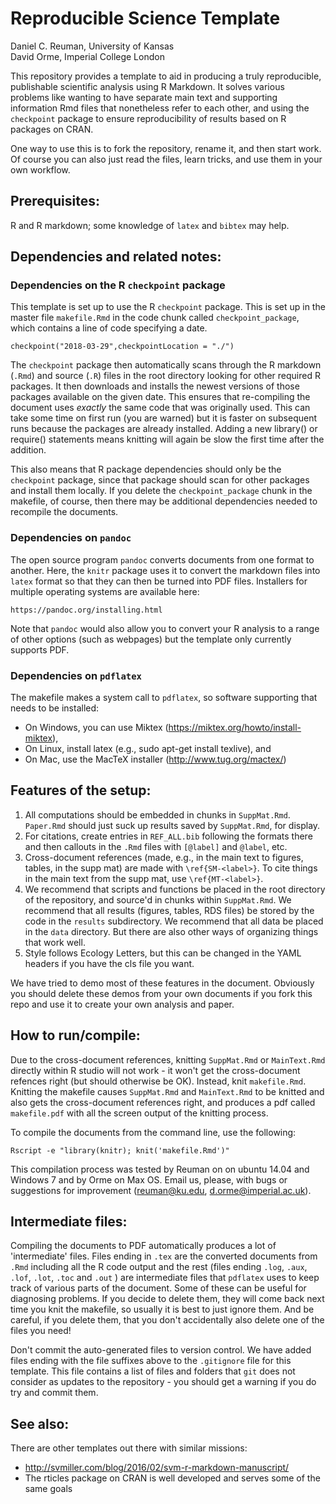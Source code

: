 # Reproducible Science Template

Daniel C. Reuman, University of Kansas  
David Orme, Imperial College London


This repository provides a template to aid in producing a truly reproducible, publishable scientific analysis using R Markdown. It solves various problems like wanting to have separate main text and supporting information Rmd files that nonetheless refer to each other, and using the `checkpoint` package to ensure reproducibility of results based on R packages on CRAN.

One way to use this is to fork the repository, rename it, and then start work. Of course you can also just read the files, learn tricks, and use them in your own workflow.

## Prerequisites:

R and R markdown; some knowledge of `latex` and `bibtex` may help. 

## Dependencies and related notes:


### Dependencies on the R `checkpoint` package

This template is set up to use the R `checkpoint` package. This is set up in the master file `makefile.Rmd` in the code chunk called `checkpoint_package`, which contains a line of code specifying a date.

    checkpoint("2018-03-29",checkpointLocation = "./")

The `checkpoint` package then automatically scans through the R markdown (`.Rmd`) and source (`.R`) files in the root directory looking for other required R packages. It then downloads and installs the newest versions of those packages available on the given date. This ensures that re-compiling the document uses _exactly_ the same code that was originally used. This can take some time on first run (you are warned) but it is faster on subsequent runs because the packages are already installed. Adding a new library() or require() statements means knitting will again be slow the first time after the addition.

This also means that R package dependencies should only be the `checkpoint` package, since that package should scan for other packages and install them locally. If you delete the `checkpoint_package` chunk in the makefile, of course, then there may be additional dependencies needed to recompile the documents.

### Dependencies on `pandoc`

The open source program `pandoc` converts documents from one format to another. Here, the `knitr` package uses it to convert the markdown files into `latex` format so that they can then be turned into PDF files. Installers for multiple operating systems are available here:

    https://pandoc.org/installing.html

Note that `pandoc` would also allow you to convert your R analysis to a range of other options (such as webpages) but the template only currently supports  PDF. 


### Dependencies on `pdflatex`

The makefile makes a system call to `pdflatex`, so software supporting that needs to be installed:

  * On Windows, you can use Miktex (https://miktex.org/howto/install-miktex), 
  * On Linux, install latex (e.g., sudo apt-get install texlive), and
  * On Mac, use the MacTeX installer (http://www.tug.org/mactex/)

## Features of the setup:

  1. All computations should be embedded in chunks in `SuppMat.Rmd`. `Paper.Rmd` should just suck up results saved by `SuppMat.Rmd`, for display.
  2. For citations, create entries in `REF_ALL.bib` following the formats there and then callouts in the `.Rmd` files with `[@label]` and `@label`, etc.
  3. Cross-document references (made, e.g., in the main text to figures, tables, in the supp mat) are made with `\ref{SM-<label>}`. To cite things in the main text from the supp mat, use `\ref{MT-<label>}`.
  4. We recommend that scripts and functions be placed in the root directory of the repository, and source'd in chunks within `SuppMat.Rmd`. We recommend that all results (figures, tables, RDS files) be stored by the code in the `results` subdirectory. We recommend that all data be placed in the `data` directory. But there are also other ways of organizing things that work well.
  5. Style follows Ecology Letters, but this can be changed in the YAML headers if you have the cls file you want.

We have tried to demo most of these features in the document. Obviously you should delete these demos from your own documents if you fork this repo and use it to create your own analysis and paper.

## How to run/compile: 

Due to the cross-document references, knitting `SuppMat.Rmd` or `MainText.Rmd` directly within R studio will not work - it won't get the cross-document refences right (but should otherwise be OK). Instead, knit `makefile.Rmd`. Knitting the makefile causes `SuppMat.Rmd` and `MainText.Rmd` to be knitted and also gets the cross-document references right, and produces a pdf called `makefile.pdf` with all the screen output of the knitting process.

To compile the documents from the command line, use the following:

    Rscript -e "library(knitr); knit('makefile.Rmd')" 

This compilation process was tested by Reuman on on ubuntu 14.04 and Windows 7 and by Orme on Max OS. Email us, please, with bugs or suggestions for improvement (reuman@ku.edu, d.orme@imperial.ac.uk).

## Intermediate files:

Compiling the documents to PDF automatically produces a lot of 'intermediate' files. Files ending in `.tex` are the converted documents from `.Rmd` including all the R code output and the rest (files ending `.log`, `.aux`, `.lof`, `.lot`, `.toc`  and `.out` ) are intermediate files that `pdflatex` uses to keep track of various parts of the document. Some of these can be useful for diagnosing problems. If you decide to delete them, they will come back next time you knit the makefile, so usually it is best to just ignore them. And be careful, if you delete them, that you don't accidentally also delete one of the files you need! 

Don't commit the auto-generated files to version control.  We have added files ending with the file suffixes above to the `.gitignore` file for this template. This file contains a list of files and folders that `git` does not consider as updates to the repository - you should get  a warning if you do try and commit them.

## See also:

There are other templates out there with similar missions:
- http://svmiller.com/blog/2016/02/svm-r-markdown-manuscript/
- The rticles package on CRAN is well developed and serves some of the same goals
